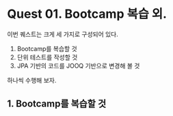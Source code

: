 # Quest 01. Bootcamp 복습 외.

이번 퀘스트는 크게 세 가지로 구성되어 있다.

1. Bootcamp를 복습할 것
1. 단위 테스트를 작성할 것
1. JPA 기반의 코드를 JOOQ 기반으로 변경해 볼 것

하나씩 수행해 보자.

## 1. Bootcamp를 복습할 것



